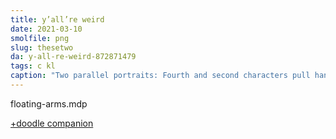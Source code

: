 ```yaml
---
title: y’all’re weird
date: 2021-03-10
smolfile: png
slug: thesetwo
da: y-all-re-weird-872871479
tags: c kl
caption: "Two parallel portraits: Fourth and second characters pull hands (those of the third and first, respectively) close. They look rather pleased with this arrangement."
---
```

floating-arms.mdp

<a href="https://sta.sh/01d2iybdaq0c" class="ext">+doodle companion</a>